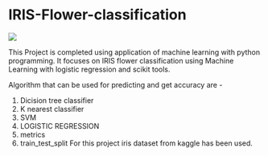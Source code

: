 # IRIS-Flower-classification

<img src="https://miro.medium.com/max/875/1*7bnLKsChXq94QjtAiRn40w.png">

This Project is completed using application of machine learning with python programming.
It focuses on IRIS flower classification using Machine Learning with logistic regression and scikit tools. 

Algorithm that can be used for predicting and get accuracy are -
1. Dicision tree classifier 
2. K nearest classifier
3. SVM
4. LOGISTIC REGRESSION
5. metrics
6. train_test_split
For this project iris dataset from kaggle has been used.

